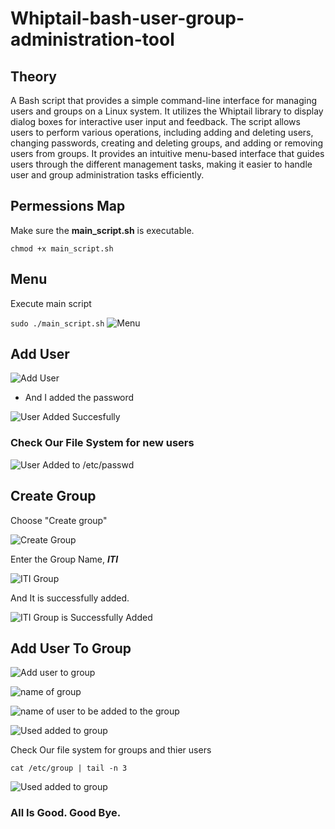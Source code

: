 # Whiptail-bash-user-group-administration-tool


## Theory 

A Bash script that provides a simple command-line interface for managing users and groups on a Linux system. It utilizes the Whiptail library to display dialog boxes for interactive user input and feedback. The script allows users to perform various operations, including adding and deleting users, changing passwords, creating and deleting groups, and adding or removing users from groups. It provides an intuitive menu-based interface that guides users through the different management tasks, making it easier to handle user and group administration tasks efficiently.

## Permessions Map
Make sure the **main_script.sh** is executable.

`
chmod +x main_script.sh
`

## Menu
Execute main script

`
sudo ./main_script.sh
`
![Menu](https://github.com/mo7medsalah7/whiptail-bash-user-group-administration-tool/blob/main/validation/main-menu.png?raw=true)

## Add User

![Add User](https://github.com/mo7medsalah7/whiptail-bash-user-group-administration-tool/blob/main/validation/add_user.png?raw=true)

 - And I added the password

![User Added Succesfully](https://github.com/mo7medsalah7/whiptail-bash-user-group-administration-tool/blob/main/validation/add_user02.png?raw=true)

### Check Our File System for new users

![User Added to /etc/passwd](https://github.com/mo7medsalah7/whiptail-bash-user-group-administration-tool/blob/main/validation/add_user03.png?raw=true)


## Create Group

Choose "Create group"

![Create Group](https://github.com/mo7medsalah7/whiptail-bash-user-group-administration-tool/blob/main/validation/create_group.png?raw=true)

Enter the Group Name, ***ITI***

![ITI Group](https://github.com/mo7medsalah7/whiptail-bash-user-group-administration-tool/blob/main/validation/create_group01.png?raw=true)

And It is successfully added.

![ITI Group is Successfully Added](https://github.com/mo7medsalah7/whiptail-bash-user-group-administration-tool/blob/main/validation/create_group02.png?raw=true)


## Add User To Group

![Add user to group](https://github.com/mo7medsalah7/whiptail-bash-user-group-administration-tool/blob/main/validation/addug.png?raw=true)

![name of group](https://github.com/mo7medsalah7/whiptail-bash-user-group-administration-tool/blob/main/validation/addug_01.png?raw=true)

![name of user to be added to the group](https://github.com/mo7medsalah7/whiptail-bash-user-group-administration-tool/blob/main/validation/addug_02.png?raw=true)

![Used added to group](https://github.com/mo7medsalah7/whiptail-bash-user-group-administration-tool/blob/main/validation/addug_03.png?raw=true)

Check Our file system for groups and thier users

`
cat /etc/group | tail -n 3
`

![Used added to group](https://github.com/mo7medsalah7/whiptail-bash-user-group-administration-tool/blob/main/validation/checkug.png?raw=true)


### All Is Good. Good Bye.